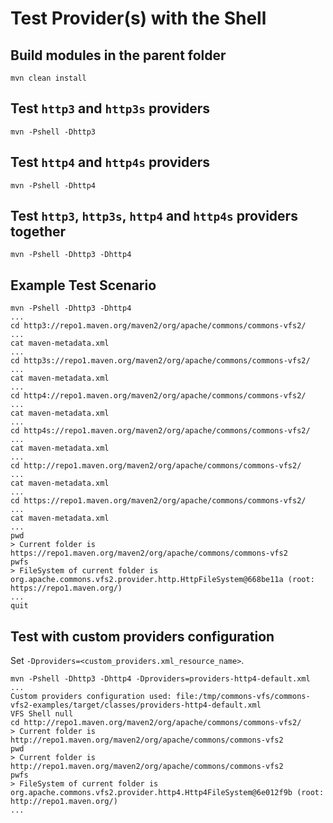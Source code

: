 <!---
 Licensed to the Apache Software Foundation (ASF) under one or more
 contributor license agreements.  See the NOTICE file distributed with
 this work for additional information regarding copyright ownership.
 The ASF licenses this file to You under the Apache License, Version 2.0
 (the "License"); you may not use this file except in compliance with
 the License.  You may obtain a copy of the License at

      http://www.apache.org/licenses/LICENSE-2.0

 Unless required by applicable law or agreed to in writing, software
 distributed under the License is distributed on an "AS IS" BASIS,
 WITHOUT WARRANTIES OR CONDITIONS OF ANY KIND, either express or implied.
 See the License for the specific language governing permissions and
 limitations under the License.
-->

# Test Provider(s) with the Shell

## Build modules in the parent folder

    mvn clean install

## Test `http3` and `http3s` providers

    mvn -Pshell -Dhttp3

## Test `http4` and `http4s` providers

    mvn -Pshell -Dhttp4

## Test `http3`, `http3s`, `http4` and `http4s` providers together

    mvn -Pshell -Dhttp3 -Dhttp4

## Example Test Scenario

    mvn -Pshell -Dhttp3 -Dhttp4
    ...
    cd http3://repo1.maven.org/maven2/org/apache/commons/commons-vfs2/
    ...
    cat maven-metadata.xml
    ...
    cd http3s://repo1.maven.org/maven2/org/apache/commons/commons-vfs2/
    ...
    cat maven-metadata.xml
    ...
    cd http4://repo1.maven.org/maven2/org/apache/commons/commons-vfs2/
    ...
    cat maven-metadata.xml
    ...
    cd http4s://repo1.maven.org/maven2/org/apache/commons/commons-vfs2/
    ...
    cat maven-metadata.xml
    ...
    cd http://repo1.maven.org/maven2/org/apache/commons/commons-vfs2/
    ...
    cat maven-metadata.xml
    ...
    cd https://repo1.maven.org/maven2/org/apache/commons/commons-vfs2/
    ...
    cat maven-metadata.xml
    ...
    pwd
    > Current folder is https://repo1.maven.org/maven2/org/apache/commons/commons-vfs2
    pwfs
    > FileSystem of current folder is org.apache.commons.vfs2.provider.http.HttpFileSystem@668be11a (root: https://repo1.maven.org/)
    ...
    quit
    


## Test with custom providers configuration

Set `-Dproviders=<custom_providers.xml_resource_name>`.

    mvn -Pshell -Dhttp3 -Dhttp4 -Dproviders=providers-http4-default.xml
    ...
    Custom providers configuration used: file:/tmp/commons-vfs/commons-vfs2-examples/target/classes/providers-http4-default.xml
    VFS Shell null
    cd http://repo1.maven.org/maven2/org/apache/commons/commons-vfs2/
    > Current folder is http://repo1.maven.org/maven2/org/apache/commons/commons-vfs2
    pwd
    > Current folder is http://repo1.maven.org/maven2/org/apache/commons/commons-vfs2
    pwfs
    > FileSystem of current folder is org.apache.commons.vfs2.provider.http4.Http4FileSystem@6e012f9b (root: http://repo1.maven.org/)
    ...

